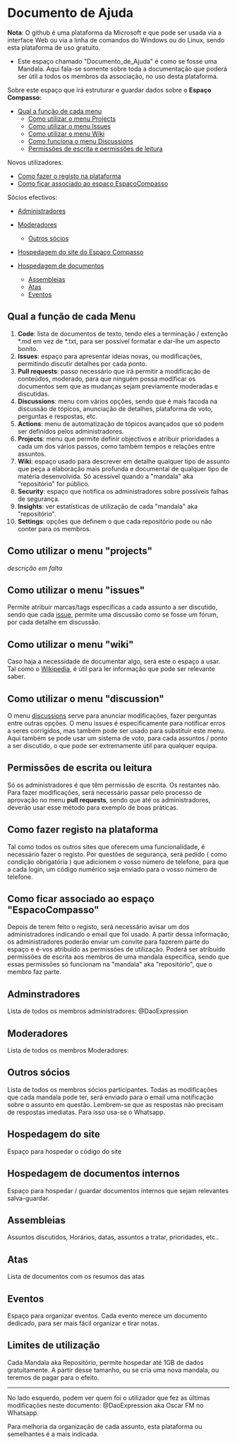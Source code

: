 # Documento de Ajuda

**Nota**: O github é uma plataforma da Microsoft e que pode ser usada via a interface Web ou via a linha de comandos do Windows ou do Linux, sendo esta plataforma de uso gratuito. 

- Este espaço chamado "Documento_de_Ajuda" é como se fosse uma Mandala. Aqui fala-se somente sobre toda a documentação que poderá ser útil a todos os membros da associação, no uso desta plataforma.

Sobre este espaço que irá estruturar e guardar dados sobre o **Espaço Compasso**: 

- [Qual a função de cada menu](#qual-a-função-de-cada-menu)
  - [Como utilizar o menu Projects](#como-utilizar-o-menu-Projects)
  - [Como utilizar o menu Issues](#como-utilizar-o-menu-projects)
  - [Como utilizar o menu Wiki](#como-utilizar-o-menu-wiki)
  - [Como funciona o menu Discussions](#como-utilizar-o-menu-discussion)
  - [Permissões de escrita e permissões de leitura](#permissões-de-escrita-ou-leitura)

Novos utilizadores: 

- [Como fazer o registo na plataforma](#como-fazer-registo-na-plataforma)
- [Como ficar associado ao espaço EspacoCompasso](#como-ficar-associado-ao-espaço-espacocompasso)

Sócios efectivos: 

- [Administradores](#administradores)
- [Moderadores](#moderadores)
  - [Outros sócios](#outros-sócios)

- [Hospedagem do site do Espaço Compasso](#hospedagem-do-site)
- [Hospedagem de documentos](#hospedagem-de-documentos-internos)
  - [Assembleias](#assembleias)
  - [Atas](#atas)
  - [Eventos](#eventos)

## Qual a função de cada Menu

1. **Code**: lista de documentos de texto, tendo eles a terminação / extenção *.md em vez de *.txt, para ser possível formatar e dar-lhe um aspecto bonito.
2. **Issues**: espaço para apresentar ideias novas, ou modificações, permitindo discutir detalhes por cada ponto.
3. **Pull requests**: passo necessário que irá permitir a modificação de conteúdos, moderado, para que ninguém possa modificar os documentos sem que as mudanças sejam previamente moderadas e discutidas.
4. **Discussions**: menu com vários opções, sendo que é mais facoda na discussão de tópicos, anunciação de detalhes, plataforma de voto, perguntas e respostas, etc. 
5. **Actions**: menu de automatização de tópicos avançados que só podem ser definidos pelos administradores.
6. **Projects**: menu que permite definir objectivos e atribuir prioridades a cada um dos vários passos, como também tempos e relações entre assuntos.
7. **Wiki**: espaço usado para descrever em detalhe qualquer tipo de assunto que peça a elaboração mais profunda e documental de qualquer tipo de matéria desenvolvida. Só acessível quando a "mandala" aka "repositório" for público.
8. **Security**: espaço que notifica os administradores sobre possíveis falhas de segurança.
9. **Insights**: ver estatísticas de utilização de cada "mandala" aka "repositório".
10. **Settings**: opções que definem o que cada repositório pode ou não conter para os membros.

## Como utilizar o menu "projects"

_descrição em falta_

## Como utilizar o menu "issues" 

Permite atribuir marcas/tags especificas a cada assunto a ser discutido, sendo que cada [issue](https://github.com/EspacoCompasso/Documento_de_Ajuda/issues), permite uma discussão como se fosse um fórum, por cada detalhe em discussão.

## Como utilizar o menu "wiki"

Caso haja a necessidade de documentar algo, será este o espaço a usar. Tal como o [Wikipedia](https://github.com/EspacoCompasso/Documento_de_Ajuda/wiki), é útil para ler informação que pode ser relevante saber. 

## Como utilizar o menu "discussion"

O menu [discussions](https://github.com/EspacoCompasso/Documento_de_Ajuda/discussions) serve para anunciar modificações, fazer perguntas entre outras opções. O menu issues é especificamente para notificar erros a seres corrigidos, mas também pode ser usado para substituir este menu. Aqui também se pode usar um sistema de voto, para cada assuntos / ponto a ser discutido, o que pode ser extremamente útil para qualquer equipa. 

## Permissões de escrita ou leitura

Só os administradores é que têm permissão de escrita. Os restantes não. Para fazer modificações, será necessário passar pelo processo de aprovação no menu **pull requests**, sendo que até os administradores, deverão usar esse método para exemplo de boas práticas. 

## Como fazer registo na plataforma

Tal como todos os outros sites que oferecem uma funcionalidade, é necessário fazer o registo. Por questões de segurança, será pedido ( como condição obrigatória ) que adicionem o vosso número de telefone, para que a cada login, um código numérico seja enviado para o vosso número de telefone. 

## Como ficar associado ao espaço "EspacoCompasso"

Depois de terem feito o registo, será necessário avisar um dos administradores indicando o email que foi usado. A partir dessa informação, os administradores poderão enviar um convite para fazerem parte do espaço e é-vos atribuído as permissões de utilização. Poderá ser atribuído permissões de escrita aos membros de uma mandala especifica, sendo que essas permissões só funcionam na "mandala" aka "repositório", que o membro faz parte. 

## Adminstradores

Lista de todos os membros administradores: @DaoExpression 

## Moderadores 

Lista de todos os membros Moderadores: 

## Outros sócios

Lista de todos os membros sócios participantes. 
Todas as modificações que cada mandala pode ter, será enviado para o email uma notificação sobre o assunto em questão. 
Lembrem-se que as respostas não precisam de respostas imediatas. Para isso usa-se o Whatsapp.

## Hospedagem do site

Espaço para hospedar o código do site 

## Hospedagem de documentos internos

Espaço para hospedar / guardar documentos internos que sejam relevantes salva-guardar. 

## Assembleias 

Assuntos discutidos, Horários, datas, assuntos a tratar, prioridades, etc.. 

## Atas

Lista de documentos com os resumos das atas

## Eventos

Espaço para organizar eventos. Cada evento merece um documento dedicado, para ser mais fácil organizar e tirar notas. 

## Limites de utilização

Cada Mandala aka Repositório, permite hospedar até 1GB de dados gratuitamente. A partir desse tamanho, ou se cria uma nova mandala, ou teremos de pagar para o efeito.

---

No lado esquerdo, podem ver quem foi o utilizador que fez as últimas modificações neste documento: @DaoExpression aka Oscar FM no Whatsapp. 

Para melhoria da organização de cada assunto, esta plataforma ou semelhantes é a mais indicada. 
